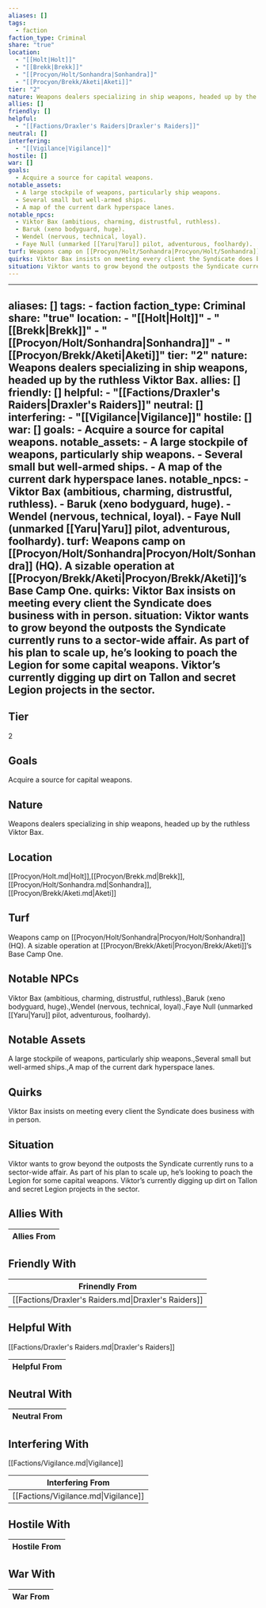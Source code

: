 ```yaml
---
aliases: []
tags:
  - faction
faction_type: Criminal
share: "true"
location:
  - "[[Holt|Holt]]"
  - "[[Brekk|Brekk]]"
  - "[[Procyon/Holt/Sonhandra|Sonhandra]]"
  - "[[Procyon/Brekk/Aketi|Aketi]]"
tier: "2"
nature: Weapons dealers specializing in ship weapons, headed up by the ruthless Viktor Bax.
allies: []
friendly: []
helpful:
  - "[[Factions/Draxler's Raiders|Draxler's Raiders]]"
neutral: []
interfering:
  - "[[Vigilance|Vigilance]]"
hostile: []
war: []
goals:
  - Acquire a source for capital weapons.
notable_assets:
  - A large stockpile of weapons, particularly ship weapons.
  - Several small but well-armed ships.
  - A map of the current dark hyperspace lanes.
notable_npcs:
  - Viktor Bax (ambitious, charming, distrustful, ruthless).
  - Baruk (xeno bodyguard, huge).
  - Wendel (nervous, technical, loyal).
  - Faye Null (unmarked [[Yaru|Yaru]] pilot, adventurous, foolhardy).
turf: Weapons camp on [[Procyon/Holt/Sonhandra|Procyon/Holt/Sonhandra]] (HQ). A sizable operation at [[Procyon/Brekk/Aketi|Procyon/Brekk/Aketi]]’s Base Camp One.
quirks: Viktor Bax insists on meeting every client the Syndicate does business with in person.
situation: Viktor wants to grow beyond the outposts the Syndicate currently runs to a sector-wide affair. As part of his plan to scale up, he’s looking to poach the Legion for some capital weapons. Viktor’s currently digging up dirt on Tallon and secret Legion projects in the sector.
---
```

---
aliases: []
tags:
    - faction
faction_type: Criminal
share: "true"
location:
    - "[[Holt|Holt]]"
    - "[[Brekk|Brekk]]"
    - "[[Procyon/Holt/Sonhandra|Sonhandra]]"
    - "[[Procyon/Brekk/Aketi|Aketi]]"
tier: "2"
nature: Weapons dealers specializing in ship weapons, headed up by the ruthless Viktor Bax.
allies: []
friendly: []
helpful:
    - "[[Factions/Draxler's Raiders|Draxler's Raiders]]"
neutral: []
interfering:
    - "[[Vigilance|Vigilance]]"
hostile: []
war: []
goals:
    - Acquire a source for capital weapons.
notable_assets:
    - A large stockpile of weapons, particularly ship weapons.
    - Several small but well-armed ships.
    - A map of the current dark hyperspace lanes.
notable_npcs:
    - Viktor Bax (ambitious, charming, distrustful, ruthless).
    - Baruk (xeno bodyguard, huge).
    - Wendel (nervous, technical, loyal).
    - Faye Null (unmarked [[Yaru|Yaru]] pilot, adventurous, foolhardy).
turf: Weapons camp on [[Procyon/Holt/Sonhandra|Procyon/Holt/Sonhandra]] (HQ). A sizable operation at [[Procyon/Brekk/Aketi|Procyon/Brekk/Aketi]]’s Base Camp One.
quirks: Viktor Bax insists on meeting every client the Syndicate does business with in person.
situation: Viktor wants to grow beyond the outposts the Syndicate currently runs to a sector-wide affair. As part of his plan to scale up, he’s looking to poach the Legion for some capital weapons. Viktor’s currently digging up dirt on Tallon and secret Legion projects in the sector.
---
## Tier

2

## Goals

Acquire a source for capital weapons.

## Nature

Weapons dealers specializing in ship weapons, headed up by the ruthless Viktor Bax.

## Location

[[Procyon/Holt.md|Holt]],[[Procyon/Brekk.md|Brekk]],[[Procyon/Holt/Sonhandra.md|Sonhandra]],[[Procyon/Brekk/Aketi.md|Aketi]]

## Turf

Weapons camp on [[Procyon/Holt/Sonhandra|Procyon/Holt/Sonhandra]] (HQ). A sizable operation at [[Procyon/Brekk/Aketi|Procyon/Brekk/Aketi]]’s Base Camp One.

## Notable NPCs

Viktor Bax (ambitious, charming, distrustful, ruthless).,Baruk (xeno bodyguard, huge).,Wendel (nervous, technical, loyal).,Faye Null (unmarked [[Yaru|Yaru]] pilot, adventurous, foolhardy).

## Notable Assets

A large stockpile of weapons, particularly ship weapons.,Several small but well-armed ships.,A map of the current dark hyperspace lanes.

## Quirks

Viktor Bax insists on meeting every client the Syndicate does business with in person.

## Situation

Viktor wants to grow beyond the outposts the Syndicate currently runs to a sector-wide affair. As part of his plan to scale up, he’s looking to poach the Legion for some capital weapons. Viktor’s currently digging up dirt on Tallon and secret Legion projects in the sector.

## Allies With



| Allies From |
| ----------- |


## Friendly With



| Frinendly From                                       |
| ---------------------------------------------------- |
| [[Factions/Draxler's Raiders.md\|Draxler's Raiders]] |


## Helpful With

[[Factions/Draxler's Raiders.md|Draxler's Raiders]]

| Helpful From |
| ------------ |


## Neutral With




| Neutral From |
| ------------ |



## Interfering With

[[Factions/Vigilance.md|Vigilance]]


| Interfering From                     |
| ------------------------------------ |
| [[Factions/Vigilance.md\|Vigilance]] |



## Hostile With




| Hostile From |
| ------------ |



## War With



| War From |
| -------- |

